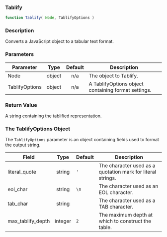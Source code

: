 <!-- api/Tablify.md -->

### Tablify

```js
function Tablify( Node, TablifyOptions )
```

### Description

Converts a JavaScript object to a tabular text format.


### Parameters

| Parameter			| Type     	| Default 	| Description	|
|-----------		|:--------:	|:-------:	|-------------	|
| Node				| object 	| n/a     	| The object to Tablify. |
| TablifyOptions	| object 	| n/a     	| A TablifyOptions object containing format settings. |


### Return Value

A string containing the tablified representation.


### The TablifyOptions Object

The `TablifyOptions` parameter is an object containing fields used to format the output string.

| Field					| Type    	| Default		| Description		|
|-----------			|:-------:	|---------		|------------		|
| literal_quote			| string  	| `'`			| The character used as a quotation mark for literal strings. |
| eol_char 				| string  	| `\n`			| The character used as an EOL character. |
| tab_char 				| string  	| `    `		| The character used as a TAB character. |
| max_tablify_depth		| integer  	| `2`			| The maximum depth at which to construct the table. |
